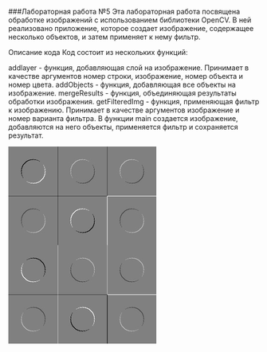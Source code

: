 ###Лабораторная работа №5
Эта лабораторная работа посвящена обработке изображений с использованием библиотеки OpenCV. В ней реализовано приложение, которое создает изображение, содержащее несколько объектов, и затем применяет к нему фильтр.

Описание кода
Код состоит из нескольких функций:

addlayer - функция, добавляющая слой на изображение. Принимает в качестве аргументов номер строки, изображение, номер объекта и номер цвета.
addObjects - функция, добавляющая все объекты на изображение.
mergeResults - функция, объединяющая результаты обработки изображения.
getFilteredImg - функция, применяющая фильтр к изображению. Принимает в качестве аргументов изображение и номер варианта фильтра.
В функции main создается изображение, добавляются на него объекты, применяется фильтр и сохраняется результат.

![Итоговое изображение](resitog.jpeg)